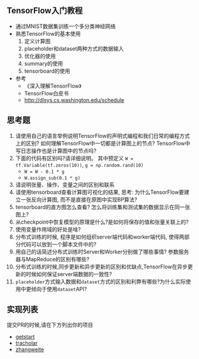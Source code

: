 ## TensorFlow入门教程
- 通过MNIST数据集训练一个多分类神经网络
- 熟悉TensorFlow的基本使用
    1. 定义计算图
    2. placeholder和dataset两种方式的数据输入
    3. 优化器的使用
    4. summary的使用
    5. tensorboard的使用
- 参考 
    - 《深入理解TensorFlow》
    - TensorFlow白皮书
    - <http://dlsys.cs.washington.edu/schedule>

## 思考题
1. 请使用自己的语言举例说明TensorFlow的声明式编程和我们日常的编程方式上的区别? 如何理解TensorFlow中一切都是计算图上的节点? TensorFlow中写日志操作也是计算图中的节点吗?
2. 下面的代码有区别吗?请详细说明。 其中预定义 `W = tf.Variable(tf.zeros(10))`, `g = np.random.rand(10)`
    - `W = W - 0.1 * g`
    - `W.assign_sub(0.1 * g)`
3. 请说明张量、操作、变量之间的区别和联系
4. 请使用tensorboard查看计算图可视化的结果, 思考: 为什么TensorFlow要建立一张反向计算图, 而不是直接在原图中实现BP算法?
5. tensorboard的直方图怎么查看? 怎么将训练集和测试集的数据显示在同一张图上?
6. 从checkpoint中恢复模型的原理是什么?是如何将保存的值和张量关联上的?
7. 使用变量作用域的好处是啥?
8. 分布式训练的时候, 程序是如何组织server端代码和worker端代码, 使得两部分代码可以放到一个脚本文件中的?
9. 用自己的话简述分布式训练时Server和Worker分别做了哪些事情? 参数服务器与MapReduce的区别有哪些?
10. 分布式训练的时候,同步更新和异步更新的区别和优缺点,TensorFlow在异步更新的时候如何保证server端数据的一致性?
11. `placeholder`方式输入数据和`dataset`方式的区别和利弊有哪些?为什么实际使用中更倾向于使用`dataset`API?

## 实现列表
提交PR的时候,请在下方列出你的项目

- [getstart](getstart/)
- [tracholar](tracholar/)
- [zhangweite](zhangweite/)
